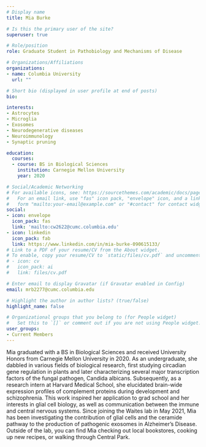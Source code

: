```yaml
---
# Display name
title: Mia Burke 

# Is this the primary user of the site?
superuser: true

# Role/position
role: Graduate Student in Pathobiology and Mechanisms of Disease

# Organizations/Affiliations
organizations:
- name: Columbia University
  url: ""

# Short bio (displayed in user profile at end of posts)
bio:

interests:
- Astrocytes
- Microglia 
- Exosomes 
- Neurodegenerative diseases 
- Neuroimmunology  
- Synaptic pruning

education:
  courses:
  - course: BS in Biological Sciences
    institution: Carnegie Mellon University
    year: 2020

# Social/Academic Networking
# For available icons, see: https://sourcethemes.com/academic/docs/page-builder/#icons
#   For an email link, use "fas" icon pack, "envelope" icon, and a link in the
#   form "mailto:your-email@example.com" or "#contact" for contact widget.
social:
- icon: envelope
  icon_pack: fas
  link: 'mailto:cw2622@cumc.columbia.edu'
- icon: linkedin
  icon_pack: fab
  link: https://www.linkedin.com/in/mia-burke-090615133/
# Link to a PDF of your resume/CV from the About widget.
# To enable, copy your resume/CV to `static/files/cv.pdf` and uncomment the lines below.
# - icon: cv
#   icon_pack: ai
#   link: files/cv.pdf

# Enter email to display Gravatar (if Gravatar enabled in Config)
email: mrb2277@cumc.columbia.edu

# Highlight the author in author lists? (true/false)
highlight_name: false

# Organizational groups that you belong to (for People widget)
#   Set this to `[]` or comment out if you are not using People widget.
user_groups:
- Current Members
---
```


Mia graduated with a BS in Biological Sciences and received University Honors from Carnegie Mellon University in 2020. As an undergraduate, she dabbled in various fields of biological research, first studying circadian gene regulation in plants and later characterizing several major transcription factors of the fungal pathogen, Candida albicans. Subsequently, as a research intern at Harvard Medical School, she elucidated brain-wide expression profiles of complement proteins during development and schizophrenia. This work inspired her application to grad school and her interests in glial cell biology, as well as communication between the immune and central nervous systems. Since joining the Waites lab in May 2021, Mia has been investigating the contribution of glial cells and the ceramide pathway to the production of pathogenic exosomes in Alzheimer’s Disease. Outside of the lab, you can find Mia checking out local bookstores, cooking up new recipes, or walking through Central Park.
